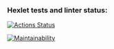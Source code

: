 ### Hexlet tests and linter status:
[![Actions Status](https://github.com/UsmanSakhbeev/python-project-49/actions/workflows/hexlet-check.yml/badge.svg)](https://github.com/UsmanSakhbeev/python-project-49/actions)

[![Maintainability](https://api.codeclimate.com/v1/badges/e0ec9cb56d1a8be88796/maintainability)](https://codeclimate.com/github/UsmanSakhbeev/python-project-49/maintainability)
